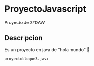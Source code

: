# ProyectoJavascript
Proyecto de 2ºDAW

## Descripcion
Es un proyecto en java de "hola mundo" :speak_no_evil:

```console
proyectobloque3.java
```
